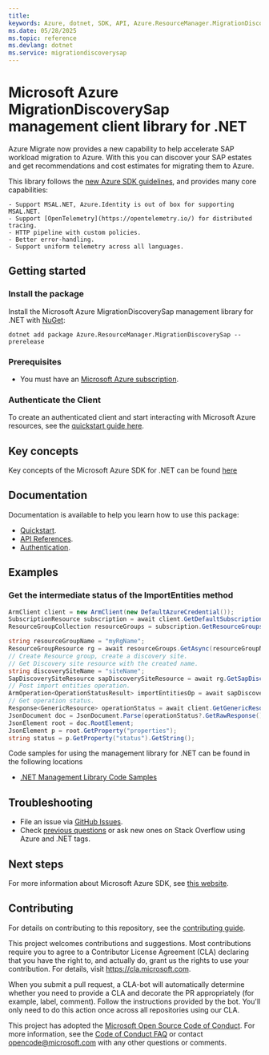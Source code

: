 ```yaml
---
title: 
keywords: Azure, dotnet, SDK, API, Azure.ResourceManager.MigrationDiscoverySap, migrationdiscoverysap
ms.date: 05/28/2025
ms.topic: reference
ms.devlang: dotnet
ms.service: migrationdiscoverysap
---
```

# Microsoft Azure MigrationDiscoverySap management client library for .NET

Azure Migrate now provides a new capability to help accelerate SAP workload migration to Azure. With this you can discover your SAP estates and get recommendations and cost estimates for migrating them to Azure.

This library follows the [new Azure SDK guidelines](https://azure.github.io/azure-sdk/general_introduction.html), and provides many core capabilities:

    - Support MSAL.NET, Azure.Identity is out of box for supporting MSAL.NET.
    - Support [OpenTelemetry](https://opentelemetry.io/) for distributed tracing.
    - HTTP pipeline with custom policies.
    - Better error-handling.
    - Support uniform telemetry across all languages.

## Getting started

### Install the package

Install the Microsoft Azure MigrationDiscoverySap management library for .NET with [NuGet](https://www.nuget.org/):

```dotnetcli
dotnet add package Azure.ResourceManager.MigrationDiscoverySap --prerelease
```

### Prerequisites

* You must have an [Microsoft Azure subscription](https://azure.microsoft.com/free/dotnet/).

### Authenticate the Client

To create an authenticated client and start interacting with Microsoft Azure resources, see the [quickstart guide here](https://github.com/Azure/azure-sdk-for-net/blob/main/doc/dev/mgmt_quickstart.md).

## Key concepts

Key concepts of the Microsoft Azure SDK for .NET can be found [here](https://azure.github.io/azure-sdk/dotnet_introduction.html)

## Documentation

Documentation is available to help you learn how to use this package:

- [Quickstart](https://github.com/Azure/azure-sdk-for-net/blob/main/doc/dev/mgmt_quickstart.md).
- [API References](https://learn.microsoft.com/dotnet/api/?view=azure-dotnet).
- [Authentication](https://github.com/Azure/azure-sdk-for-net/blob/main/sdk/identity/Azure.Identity/README.md).

## Examples

### Get the intermediate status of the ImportEntities method

```C# Snippet:Readme_GetIntermediateStatusOfImportEntitiesMethod
ArmClient client = new ArmClient(new DefaultAzureCredential());
SubscriptionResource subscription = await client.GetDefaultSubscriptionAsync();
ResourceGroupCollection resourceGroups = subscription.GetResourceGroups();

string resourceGroupName = "myRgName";
ResourceGroupResource rg = await resourceGroups.GetAsync(resourceGroupName);
// Create Resource group, create a discovery site.
// Get Discovery site resource with the created name.
string discoverySiteName = "siteName";
SapDiscoverySiteResource sapDiscoverySiteResource = await rg.GetSapDiscoverySiteAsync(discoverySiteName);
// Post import entities operation.
ArmOperation<OperationStatusResult> importEntitiesOp = await sapDiscoverySiteResource.ImportEntitiesAsync(WaitUntil.Completed);
// Get operation status.
Response<GenericResource> operationStatus = await client.GetGenericResources().GetAsync(ResourceIdentifier.Parse(importEntitiesOp.Value.Id));
JsonDocument doc = JsonDocument.Parse(operationStatus?.GetRawResponse()?.Content?.ToString());
JsonElement root = doc.RootElement;
JsonElement p = root.GetProperty("properties");
string status = p.GetProperty("status").GetString();
```

Code samples for using the management library for .NET can be found in the following locations
- [.NET Management Library Code Samples](https://aka.ms/azuresdk-net-mgmt-samples)

## Troubleshooting

-   File an issue via [GitHub Issues](https://github.com/Azure/azure-sdk-for-net/issues).
-   Check [previous questions](https://stackoverflow.com/questions/tagged/azure+.net) or ask new ones on Stack Overflow using Azure and .NET tags.

## Next steps

For more information about Microsoft Azure SDK, see [this website](https://azure.github.io/azure-sdk/).

## Contributing

For details on contributing to this repository, see the [contributing
guide][cg].

This project welcomes contributions and suggestions. Most contributions
require you to agree to a Contributor License Agreement (CLA) declaring
that you have the right to, and actually do, grant us the rights to use
your contribution. For details, visit <https://cla.microsoft.com>.

When you submit a pull request, a CLA-bot will automatically determine
whether you need to provide a CLA and decorate the PR appropriately
(for example, label, comment). Follow the instructions provided by the
bot. You'll only need to do this action once across all repositories
using our CLA.

This project has adopted the [Microsoft Open Source Code of Conduct][coc]. For
more information, see the [Code of Conduct FAQ][coc_faq] or contact
<opencode@microsoft.com> with any other questions or comments.

<!-- LINKS -->
[cg]: https://github.com/Azure/azure-sdk-for-net/blob/main/sdk/resourcemanager/Azure.ResourceManager/docs/CONTRIBUTING.md
[coc]: https://opensource.microsoft.com/codeofconduct/
[coc_faq]: https://opensource.microsoft.com/codeofconduct/faq/

